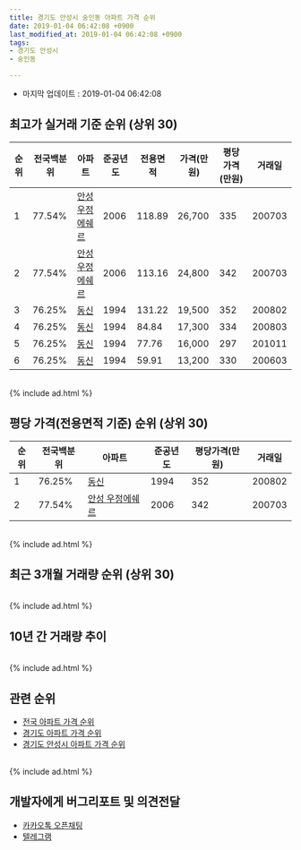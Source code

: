 ```yaml
---
title: 경기도 안성시 숭인동 아파트 가격 순위
date: 2019-01-04 06:42:08 +0900
last_modified_at: 2019-01-04 06:42:08 +0900
tags:
- 경기도 안성시
- 숭인동

---
```


* 마지막 업데이트 : 2019-01-04 06:42:08

## 최고가 실거래 기준 순위 (상위 30)


|순위|전국백분위|아파트|준공년도|전용면적|가격(만원)|평당가격(만원)|거래일|
|---|---|---|---|---|---|---|---|
|1|77.54%|[안성 우정에쉐르](https://search.naver.com/search.naver?query=%EA%B2%BD%EA%B8%B0%EB%8F%84+%EC%95%88%EC%84%B1%EC%8B%9C+%EC%88%AD%EC%9D%B8%EB%8F%99+%EC%95%88%EC%84%B1+%EC%9A%B0%EC%A0%95%EC%97%90%EC%89%90%EB%A5%B4)|2006|118.89|26,700|335|200703|
|2|77.54%|[안성 우정에쉐르](https://search.naver.com/search.naver?query=%EA%B2%BD%EA%B8%B0%EB%8F%84+%EC%95%88%EC%84%B1%EC%8B%9C+%EC%88%AD%EC%9D%B8%EB%8F%99+%EC%95%88%EC%84%B1+%EC%9A%B0%EC%A0%95%EC%97%90%EC%89%90%EB%A5%B4)|2006|113.16|24,800|342|200703|
|3|76.25%|[동신](https://search.naver.com/search.naver?query=%EA%B2%BD%EA%B8%B0%EB%8F%84+%EC%95%88%EC%84%B1%EC%8B%9C+%EC%88%AD%EC%9D%B8%EB%8F%99+%EB%8F%99%EC%8B%A0)|1994|131.22|19,500|352|200802|
|4|76.25%|[동신](https://search.naver.com/search.naver?query=%EA%B2%BD%EA%B8%B0%EB%8F%84+%EC%95%88%EC%84%B1%EC%8B%9C+%EC%88%AD%EC%9D%B8%EB%8F%99+%EB%8F%99%EC%8B%A0)|1994|84.84|17,300|334|200803|
|5|76.25%|[동신](https://search.naver.com/search.naver?query=%EA%B2%BD%EA%B8%B0%EB%8F%84+%EC%95%88%EC%84%B1%EC%8B%9C+%EC%88%AD%EC%9D%B8%EB%8F%99+%EB%8F%99%EC%8B%A0)|1994|77.76|16,000|297|201011|
|6|76.25%|[동신](https://search.naver.com/search.naver?query=%EA%B2%BD%EA%B8%B0%EB%8F%84+%EC%95%88%EC%84%B1%EC%8B%9C+%EC%88%AD%EC%9D%B8%EB%8F%99+%EB%8F%99%EC%8B%A0)|1994|59.91|13,200|330|200603|


<br>
{% include ad.html %}
<br>

## 평당 가격(전용면적 기준) 순위 (상위 30)


|순위|전국백분위|아파트|준공년도|평당가격(만원)|거래일|
|---|---|---|---|---|---|
|1|76.25%|[동신](https://search.naver.com/search.naver?query=%EA%B2%BD%EA%B8%B0%EB%8F%84+%EC%95%88%EC%84%B1%EC%8B%9C+%EC%88%AD%EC%9D%B8%EB%8F%99+%EB%8F%99%EC%8B%A0)|1994|352|200802|
|2|77.54%|[안성 우정에쉐르](https://search.naver.com/search.naver?query=%EA%B2%BD%EA%B8%B0%EB%8F%84+%EC%95%88%EC%84%B1%EC%8B%9C+%EC%88%AD%EC%9D%B8%EB%8F%99+%EC%95%88%EC%84%B1+%EC%9A%B0%EC%A0%95%EC%97%90%EC%89%90%EB%A5%B4)|2006|342|200703|


<br>
{% include ad.html %}
<br>

## 최근 3개월 거래량 순위 (상위 30)


<div style="width:100%;">
    <canvas id="deal_count_ranking" height="250"></canvas>
</div>


<script>
new Chart(document.getElementById("deal_count_ranking"), {
    type: 'horizontalBar',
    data: {
        labels: ['동신'],
        datasets: [{
            label: '실거래 수',
            data: [1],
            borderColor: "rgba(255, 0, 128, 1)",
            backgroundColor: "rgba(255, 0, 128, 0.5)",
            fill: false,
        }]
    },
    options: {
        responsive: true,
        title: {
            display: true,
            text: '최근 3개월 거래량 순위'
        },
        tooltips: {
            mode: 'index',
            intersect: false,
            callbacks: {
                title: function(tooltipItems, data) {
                    return "실거래 수:";
                },
                label: function(tooltipItem, data) {
                    return data.labels[tooltipItem.index] + ": " + tooltipItem.xLabel;
                }
            }
        },
        hover: {
            mode: 'nearest',
            intersect: true
        },
        scales: {
            xAxes: [{
                display: true,
                scaleLabel: {
                    display: true,
                    labelString: '실거래 수'
                },
                ticks: {
                    suggestedMin: 0,
                }
            }],
            yAxes: [{
                display: true,
                ticks: {
                    autoSkip: false,
                    callback: function(value, index, values) {
                        if (value.length > 15)
                            return value.substr(0, 13) + "...";
                        else
                            return value;
                    }
                },
                scaleLabel: {
                    display: false,
                }
            }]
        }
    }
});

</script>


<br>
{% include ad.html %}
<br>

## 10년 간 거래량 추이


<div style="width:100%;">
    <canvas id="deal_progress" height="250"></canvas>
</div>

<script>
new Chart(document.getElementById("deal_progress"), {
    type: 'line',
    data: {
        labels: ['200901','200902','200903','200904','200905','200906','200907','200908','200909','200910','200911','200912','201001','201002','201003','201004','201005','201006','201007','201008','201009','201010','201011','201012','201101','201102','201103','201104','201105','201106','201107','201108','201109','201110','201111','201112','201201','201202','201203','201204','201205','201206','201207','201208','201209','201210','201211','201212','201301','201302','201303','201304','201305','201306','201307','201308','201309','201310','201311','201312','201401','201402','201403','201404','201405','201406','201407','201408','201409','201410','201411','201412','201501','201502','201503','201504','201505','201506','201507','201508','201509','201510','201511','201512','201601','201602','201603','201604','201605','201606','201607','201608','201609','201610','201611','201612','201701','201702','201703','201704','201705','201706','201707','201708','201709','201710','201711','201712','201801','201802','201803','201804','201805','201806','201807','201808','201809','201810','201811','201812','201901'],
        datasets: [{
            label: '실거래 수',
            pointRadius: 1,
            data: [1, 6, 2, 2, 4, 3, 6, 1, 1, 5, 4, 5, 3, 4, 4, 1, 2, 2, 0, 2, 4, 4, 3, 4, 5, 5, 1, 1, 1, 4, 2, 4, 2, 1, 3, 1, 0, 6, 3, 4, 2, 5, 4, 4, 0, 3, 4, 4, 1, 2, 7, 0, 3, 3, 5, 2, 4, 1, 1, 3, 1, 2, 1, 1, 3, 1, 3, 0, 2, 2, 3, 2, 1, 2, 2, 2, 3, 0, 1, 1, 4, 2, 2, 2, 1, 0, 4, 2, 0, 2, 5, 1, 0, 2, 3, 1, 2, 1, 3, 2, 4, 0, 1, 1, 5, 2, 2, 1, 1, 1, 2, 0, 2, 0, 2, 3, 4, 4, 1, 0, 0],
            borderColor: "rgba(255, 201, 14, 1)",
            backgroundColor: "rgba(255, 201, 14, 0.5)",
            fill: true,
        }]
    },
    options: {
        responsive: true,
        title: {
            display: true,
            text: '10년간 거래량 추이'
        },
        tooltips: {
            mode: 'index',
            intersect: false,
        },
        hover: {
            mode: 'nearest',
            intersect: true
        },
        scales: {
            xAxes: [{
                display: true,
                scaleLabel: {
                    display: true,
                    labelString: '년/월'
                }
            }],
            yAxes: [{
                display: true,
                ticks: {
                    suggestedMin: 0,
                },
                scaleLabel: {
                    display: true,
                    labelString: '실거래 수'
                }
            }]
        }
    }
});

</script>


<br>
{% include ad.html %}
<br>

## 관련 순위

- [전국 아파트 가격 순위](https://inasie.github.io/apt-ranking/전국)
- [경기도 아파트 가격 순위](https://inasie.github.io/apt-ranking/경기도)
- [경기도 안성시 아파트 가격 순위](https://inasie.github.io/apt-ranking/경기도-안성시)


<br>
{% include ad.html %}
<br>

## 개발자에게 버그리포트 및 의견전달

- [카카오톡 오픈채팅](https://open.kakao.com/o/gLJUAP4)
- [텔레그램](https://t.me/inasie)

